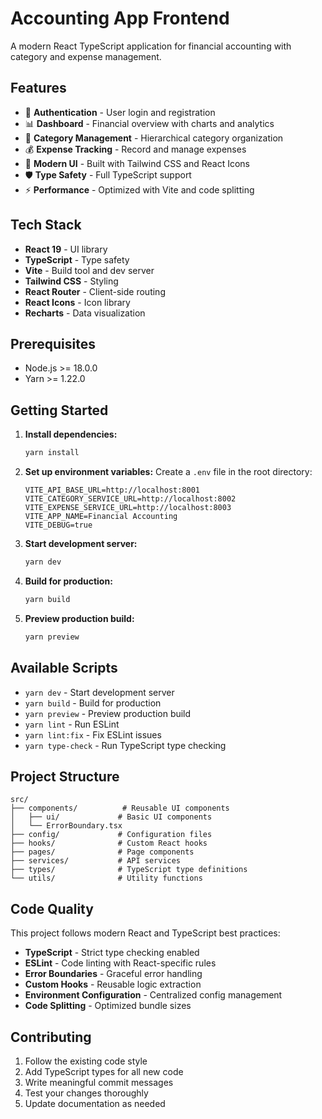 # Accounting App Frontend

A modern React TypeScript application for financial accounting with category and expense management.

## Features

- 🔐 **Authentication** - User login and registration
- 📊 **Dashboard** - Financial overview with charts and analytics
- 📁 **Category Management** - Hierarchical category organization
- 💰 **Expense Tracking** - Record and manage expenses
- 🎨 **Modern UI** - Built with Tailwind CSS and React Icons
- 🛡️ **Type Safety** - Full TypeScript support
- ⚡ **Performance** - Optimized with Vite and code splitting

## Tech Stack

- **React 19** - UI library
- **TypeScript** - Type safety
- **Vite** - Build tool and dev server
- **Tailwind CSS** - Styling
- **React Router** - Client-side routing
- **React Icons** - Icon library
- **Recharts** - Data visualization

## Prerequisites

- Node.js >= 18.0.0
- Yarn >= 1.22.0

## Getting Started

1. **Install dependencies:**
   ```bash
   yarn install
   ```

2. **Set up environment variables:**
   Create a `.env` file in the root directory:
   ```env
   VITE_API_BASE_URL=http://localhost:8001
   VITE_CATEGORY_SERVICE_URL=http://localhost:8002
   VITE_EXPENSE_SERVICE_URL=http://localhost:8003
   VITE_APP_NAME=Financial Accounting
   VITE_DEBUG=true
   ```

3. **Start development server:**
   ```bash
   yarn dev
   ```

4. **Build for production:**
   ```bash
   yarn build
   ```

5. **Preview production build:**
   ```bash
   yarn preview
   ```

## Available Scripts

- `yarn dev` - Start development server
- `yarn build` - Build for production
- `yarn preview` - Preview production build
- `yarn lint` - Run ESLint
- `yarn lint:fix` - Fix ESLint issues
- `yarn type-check` - Run TypeScript type checking

## Project Structure

```
src/
├── components/          # Reusable UI components
│   ├── ui/             # Basic UI components
│   └── ErrorBoundary.tsx
├── config/             # Configuration files
├── hooks/              # Custom React hooks
├── pages/              # Page components
├── services/           # API services
├── types/              # TypeScript type definitions
└── utils/              # Utility functions
```

## Code Quality

This project follows modern React and TypeScript best practices:

- **TypeScript** - Strict type checking enabled
- **ESLint** - Code linting with React-specific rules
- **Error Boundaries** - Graceful error handling
- **Custom Hooks** - Reusable logic extraction
- **Environment Configuration** - Centralized config management
- **Code Splitting** - Optimized bundle sizes

## Contributing

1. Follow the existing code style
2. Add TypeScript types for all new code
3. Write meaningful commit messages
4. Test your changes thoroughly
5. Update documentation as needed